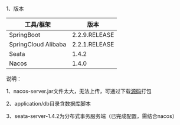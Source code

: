 1、版本

|   工具/框架                | 版本             | 
| --------                   | -----      |
| SpringBoot                  | 2.2.9.RELEASE |
| SpringCloud Alibaba       | 2.2.1.RELEASE    |
| Seata                      | 1.4.2     |
| Nacos                      | 1.4.0       |

说明：

1、nacos-server.jar文件太大，无法上传，可通过下载<a href="https://github.com/alibaba/nacos">源码</a>打包

2、application/db目录含数据库脚本

3、seata-server-1.4.2为分布式事务服务端（已完成配置，需结合nacos）